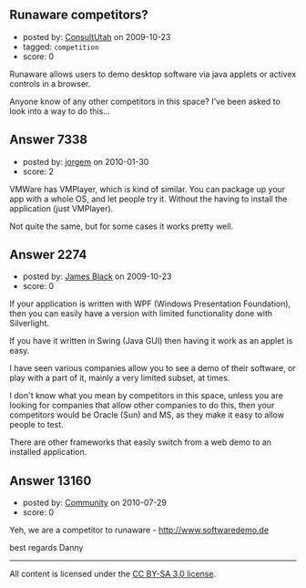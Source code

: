 ## Runaware competitors?

- posted by: [ConsultUtah](https://stackexchange.com/users/-1/567-consultutah) on 2009-10-23
- tagged: `competition`
- score: 0

Runaware allows users to demo desktop software via java applets or activex controls in a browser.

Anyone know of any other competitors in this space?  I've been asked to look into a way to do this...


## Answer 7338

- posted by: [jorgem](https://stackexchange.com/users/-1/180-jorgem) on 2010-01-30
- score: 2

VMWare has VMPlayer, which is kind of similar. You can package up your app with a whole OS, and let people try it. Without the having to install the application (just VMPlayer).

Not quite the same, but for some cases it works pretty well.


## Answer 2274

- posted by: [James Black](https://stackexchange.com/users/-1/1074-james-black) on 2009-10-23
- score: 0

If your application is written with WPF (Windows Presentation Foundation), then you can easily have a version with limited functionality done with Silverlight.

If you have it written in Swing (Java GUI) then having it work as an applet is easy.

I have seen various companies allow you to see a demo of their software, or play with a part of it, mainly a very limited subset, at times. 

I don't know what you mean by competitors in this space, unless you are looking for companies that allow other companies to do this, then your competitors would be Oracle (Sun) and MS, as they make it easy to allow people to test.

There are other frameworks that easily switch from a web demo to an installed application.


## Answer 13160

- posted by: [Community](https://stackexchange.com/users/-1/-1-community) on 2010-07-29
- score: 0

Yeh, we are a competitor to runaware - http://www.softwaredemo.de

best regards
Danny



---

All content is licensed under the [CC BY-SA 3.0 license](https://creativecommons.org/licenses/by-sa/3.0/).
